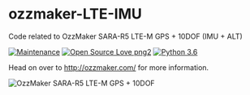 # ozzmaker-LTE-IMU
Code related to OzzMaker SARA-R5 LTE-M GPS + 10DOF (IMU + ALT)

[![Maintenance](https://img.shields.io/badge/Maintained%3F-yes-green.svg)]()
[![Open Source Love png2](https://badges.frapsoft.com/os/v2/open-source.png?v=103)](https://github.com/ellerbrock/open-source-badges/)
[![Python 3.6](https://img.shields.io/badge/python-3.6-blue.svg)](https://www.python.org/downloads/release/python-360/)

Head on over to http://ozzmaker.com/ for more information.

![OzzMaker SARA-R5 LTE-M GPS + 10DOF ](https://ozzmaker.com/wp-content/uploads/2023/01/LTEFrontFeature-800.jpg "ozzmaker-LTE-IMU")
